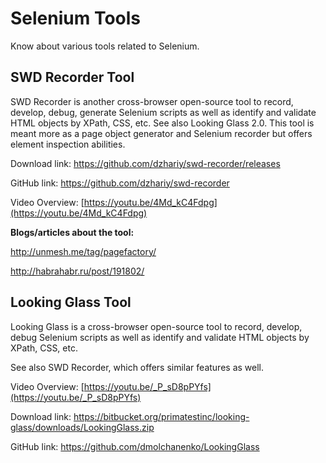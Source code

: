 # Selenium Tools

Know about various tools related to Selenium.

## SWD Recorder Tool

SWD Recorder is another cross-browser open-source tool to record, develop, debug, generate Selenium scripts as well as identify and validate HTML objects by XPath, CSS, etc. See also Looking Glass 2.0. This tool is meant more as a page object generator and Selenium recorder but offers element inspection abilities.

Download link: https://github.com/dzhariy/swd-recorder/releases

GitHub link: https://github.com/dzhariy/swd-recorder

Video Overview: [https://youtu.be/4Md_kC4Fdpg](https://youtu.be/4Md_kC4Fdpg)

**Blogs/articles about the tool:**

http://unmesh.me/tag/pagefactory/

http://habrahabr.ru/post/191802/

## Looking Glass Tool

Looking Glass is a cross-browser open-source tool to record, develop, debug Selenium scripts as well as identify and validate HTML objects by XPath, CSS, etc.

See also SWD Recorder, which offers similar features as well.

Video Overview: [https://youtu.be/_P_sD8pPYfs](https://youtu.be/_P_sD8pPYfs)

Download link: https://bitbucket.org/primatestinc/looking-glass/downloads/LookingGlass.zip

GitHub link: https://github.com/dmolchanenko/LookingGlass
